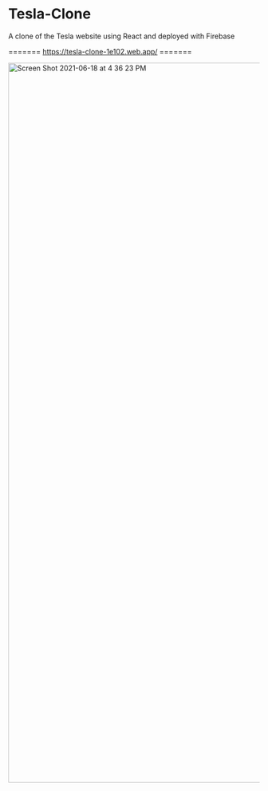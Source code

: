 # Tesla-Clone
A clone of the Tesla website using React and deployed with Firebase

======= https://tesla-clone-1e102.web.app/ ======= 


<img width="1440" alt="Screen Shot 2021-06-18 at 4 36 23 PM" src="https://user-images.githubusercontent.com/75183667/122638842-cc1e4480-d0f6-11eb-92ad-aef2ccf7b931.png">
